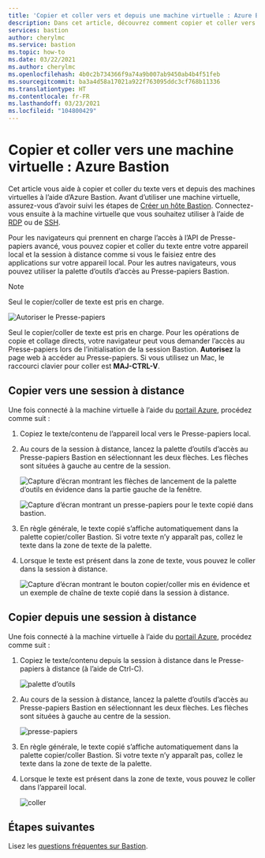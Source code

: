 ```yaml
---
title: 'Copier et coller vers et depuis une machine virtuelle : Azure Bastion'
description: Dans cet article, découvrez comment copier et coller vers et depuis une machine virtuelle Azure à l’aide de Bastion.
services: bastion
author: cherylmc
ms.service: bastion
ms.topic: how-to
ms.date: 03/22/2021
ms.author: cherylmc
ms.openlocfilehash: 4b0c2b734366f9a74a9b007ab9450ab4b4f51feb
ms.sourcegitcommit: ba3a4d58a17021a922f763095ddc3cf768b11336
ms.translationtype: HT
ms.contentlocale: fr-FR
ms.lasthandoff: 03/23/2021
ms.locfileid: "104800429"
---
```

# <a name="copy-and-paste-to-a-virtual-machine-azure-bastion"></a>Copier et coller vers une machine virtuelle : Azure Bastion

Cet article vous aide à copier et coller du texte vers et depuis des machines virtuelles à l’aide d’Azure Bastion. Avant d’utiliser une machine virtuelle, assurez-vous d’avoir suivi les étapes de [Créer un hôte Bastion](./tutorial-create-host-portal.md). Connectez-vous ensuite à la machine virtuelle que vous souhaitez utiliser à l’aide de [RDP](bastion-connect-vm-rdp.md) ou de [SSH](bastion-connect-vm-ssh.md).

Pour les navigateurs qui prennent en charge l’accès à l’API de Presse-papiers avancé, vous pouvez copier et coller du texte entre votre appareil local et la session à distance comme si vous le faisiez entre des applications sur votre appareil local. Pour les autres navigateurs, vous pouvez utiliser la palette d’outils d’accès au Presse-papiers Bastion.

>[!NOTE]
>Seul le copier/coller de texte est pris en charge.
>

   ![Autoriser le Presse-papiers](./media/bastion-vm-manage/allow.png)

Seul le copier/coller de texte est pris en charge. Pour les opérations de copie et collage directs, votre navigateur peut vous demander l’accès au Presse-papiers lors de l’initialisation de la session Bastion. **Autorisez** la page web à accéder au Presse-papiers. Si vous utilisez un Mac, le raccourci clavier pour coller est **MAJ-CTRL-V**.

## <a name="copy-to-a-remote-session"></a><a name="to"></a>Copier vers une session à distance

Une fois connecté à la machine virtuelle à l’aide du [portail Azure](https://portal.azure.com), procédez comme suit :

1. Copiez le texte/contenu de l’appareil local vers le Presse-papiers local.
1. Au cours de la session à distance, lancez la palette d’outils d’accès au Presse-papiers Bastion en sélectionnant les deux flèches. Les flèches sont situées à gauche au centre de la session.

   ![Capture d’écran montrant les flèches de lancement de la palette d’outils en évidence dans la partie gauche de la fenêtre.](./media/bastion-vm-manage/left.png)

   ![Capture d’écran montrant un presse-papiers pour le texte copié dans bastion.](./media/bastion-vm-manage/clipboard.png)
1. En règle générale, le texte copié s’affiche automatiquement dans la palette copier/coller Bastion. Si votre texte n’y apparaît pas, collez le texte dans la zone de texte de la palette.
1. Lorsque le texte est présent dans la zone de texte, vous pouvez le coller dans la session à distance.

   ![Capture d’écran montrant le bouton copier/coller mis en évidence et un exemple de chaîne de texte copié dans la session à distance.](./media/bastion-vm-manage/local.png)

## <a name="copy-from-a-remote-session"></a><a name="from"></a>Copier depuis une session à distance

Une fois connecté à la machine virtuelle à l’aide du [portail Azure](https://portal.azure.com), procédez comme suit :

1. Copiez le texte/contenu depuis la session à distance dans le Presse-papiers à distance (à l’aide de Ctrl-C).

   ![palette d’outils](./media/bastion-vm-manage/remote.png)
1. Au cours de la session à distance, lancez la palette d’outils d’accès au Presse-papiers Bastion en sélectionnant les deux flèches. Les flèches sont situées à gauche au centre de la session.

   ![presse-papiers](./media/bastion-vm-manage/clipboard2.png)
1. En règle générale, le texte copié s’affiche automatiquement dans la palette copier/coller Bastion. Si votre texte n’y apparaît pas, collez le texte dans la zone de texte de la palette.
1. Lorsque le texte est présent dans la zone de texte, vous pouvez le coller dans l’appareil local.

   ![coller](./media/bastion-vm-manage/local2.png)
 
## <a name="next-steps"></a>Étapes suivantes

Lisez les [questions fréquentes sur Bastion](bastion-faq.md).
